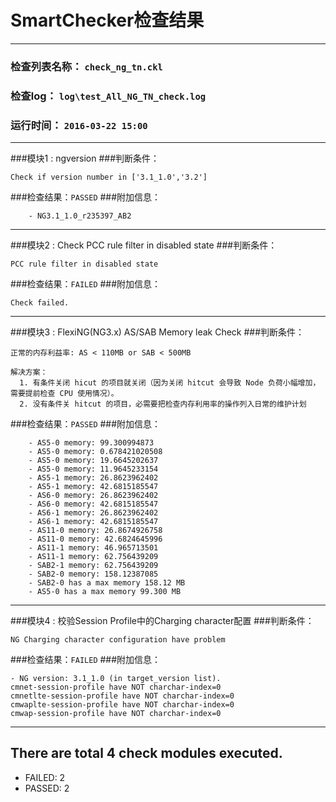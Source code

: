 SmartChecker检查结果
=========================

----------------------------------------

### 检查列表名称：   `check_ng_tn.ckl`
###      检查log：   `log\test_All_NG_TN_check.log`
###     运行时间：   `2016-03-22 15:00`

------------------------------------------------------------

###模块1 : ngversion
###判断条件： 
```
Check if version number in ['3.1_1.0','3.2']
```
###检查结果：`PASSED`
###附加信息：
```
    - NG3.1_1.0_r235397_AB2
```
------------------------------------------------------------

###模块2 : Check PCC rule filter in disabled state
###判断条件： 
```
PCC rule filter in disabled state
```
###检查结果：`FAILED`
###附加信息：
```
Check failed.
```
------------------------------------------------------------

###模块3 : FlexiNG(NG3.x) AS/SAB Memory leak Check
###判断条件： 
```
正常的内存利益率: AS < 110MB or SAB < 500MB

解决方案：
  1. 有条件关闭 hicut 的项目就关闭（因为关闭 hitcut 会导致 Node 负荷小幅增加，需要提前检查 CPU 使用情况）。
  2. 没有条件关 hitcut 的项目，必需要把检查内存利用率的操作列入日常的维护计划

```
###检查结果：`PASSED`
###附加信息：
```
    - AS5-0 memory: 99.300994873
    - AS5-0 memory: 0.678421020508
    - AS5-0 memory: 19.6645202637
    - AS5-0 memory: 11.9645233154
    - AS5-1 memory: 26.8623962402
    - AS5-1 memory: 42.6815185547
    - AS6-0 memory: 26.8623962402
    - AS6-0 memory: 42.6815185547
    - AS6-1 memory: 26.8623962402
    - AS6-1 memory: 42.6815185547
    - AS11-0 memory: 26.8674926758
    - AS11-0 memory: 42.6824645996
    - AS11-1 memory: 46.965713501
    - AS11-1 memory: 62.756439209
    - SAB2-1 memory: 62.756439209
    - SAB2-0 memory: 158.12387085
    - SAB2-0 has a max memory 158.12 MB
    - AS5-0 has a max memory 99.300 MB

```
------------------------------------------------------------

###模块4 : 校验Session Profile中的Charging character配置
###判断条件： 
```
NG Charging character configuration have problem 
```
###检查结果：`FAILED`
###附加信息：
```
- NG version: 3.1_1.0 (in target_version list). 
cmnet-session-profile have NOT charchar-index=0 
cmnetlte-session-profile have NOT charchar-index=0 
cmwaplte-session-profile have NOT charchar-index=0 
cmwap-session-profile have NOT charchar-index=0 

```
------------------------------------------------------------



## There are total 4 check modules executed.

 * FAILED: 2
 * PASSED: 2